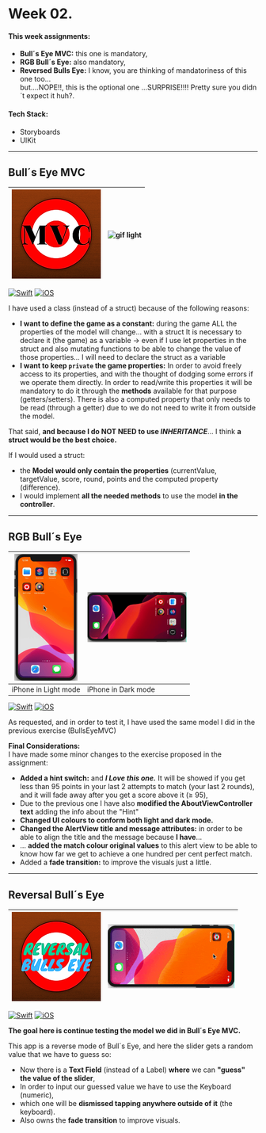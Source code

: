 # Week 02.

#### This week assignments:
- **Bull´s Eye MVC:** this one is mandatory, 
- **RGB Bull´s Eye:** also mandatory,  
- **Reversed Bulls Eye:** I know, you are thinking of mandatoriness of this one too...  
                       but....NOPE!!, this is the optional one ...SURPRISE!!!! 
                       Pretty sure you didn´t expect it huh?.
                       
#### Tech Stack: 
- Storyboards
- UIKit
---

## Bull´s Eye MVC

| ![gif light](/Week02/Assets-Gifs/BullsEyeMVC.png) | ![gif light](/Week02/Assets-Gifs/BullsEyeMVC.gif) |
| ------------------------------------------------- | ------------------------------------------------- |


[![Swift](https://img.shields.io/badge/Swift-5.0-orange.svg?longCache=true&style=flat&logo=swift)](https://www.swift.org)
[![iOS](https://img.shields.io/badge/iOS-13.0+-lightgrey.svg?longCache=true&?style=plastic&logo=apple)](https://developer.apple.com/ios/)


I have used a class (instead of a struct) because of the following reasons:
- **I want to define the game as a constant:** during the game ALL the properties of the model will change... with a struct It is necessary to declare it (the game) as a variable -> even if I use  let properties in the struct and also  mutating functions to be able to change the value of those properties... I will need to declare the struct as a variable  
- **I want to keep `private` the game properties:** In order to avoid freely access to its properties, and with the thought of dodging some errors if we operate them directly. In order to read/write this properties  it will be mandatory to do it through the **methods** available for that purpose  (getters/setters). There is also a computed property that only needs to be read (through a getter) due to we do not need to write it from outside the model.  

That said, **and because I do NOT NEED to use _INHERITANCE_**... I think **a struct would be the best choice.**  

If I would used a struct:
- the **Model would only contain the properties** (currentValue, targetValue, score, round, points and the computed property (difference).
- I would implement **all the needed methods** to use the model **in the  controller**.

---


## RGB Bull´s Eye
| ![gif light](/Week02/Assets-Gifs/RGBullsEyeLight.gif) | ![gif dark](/Week02/Assets-Gifs/RGBullsEyeDark.gif) |
| ------------------------------------------------------- | ----------------------------------------------------- | 
| iPhone in Light mode | iPhone in Dark mode |  


[![Swift](https://img.shields.io/badge/Swift-5.0-orange.svg?longCache=true&style=flat&logo=swift)](https://www.swift.org)
[![iOS](https://img.shields.io/badge/iOS-13.0+-lightgrey.svg?longCache=true&?style=plastic&logo=apple)](https://developer.apple.com/ios/)



As requested, and in order to test it, I have used the same model I did in the previous exercise  (BullsEyeMVC)

**Final Considerations:**  
I have made some minor changes to the exercise proposed in the assignment:  
- **Added a hint switch:** and **_I Love this one._** It will be showed if you get less than 95 points in your last 2 attempts to match (your last 2 rounds), and it will fade away after you get a score above it (≥ 95),
- Due to the previous one I have also **modified the AboutViewController text** adding the info about the "Hint"
- **Changed UI colours to conform both light and dark mode.**  
- **Changed the AlertView title and message attributes:** in order to be able to align the title and the message because
    **I have**...  
- ... **added the match colour original values** to this alert view to be able to know how far we get to achieve a one hundred per cent perfect match. 
- Added a **fade transition:** to improve the visuals just a little.

---

## Reversal Bull´s Eye

| ![AppIcon](/Week02/Assets-Gifs/RevBullsEye.png) | ![gif](/Week02/Assets-Gifs/RevBullsEye.gif) |
| ------------------------------------------- | ----------------------------------------------------- | 

[![Swift](https://img.shields.io/badge/Swift-5.0-orange.svg?longCache=true&style=flat&logo=swift)](https://www.swift.org)
[![iOS](https://img.shields.io/badge/iOS-13.0+-lightgrey.svg?longCache=true&?style=plastic&logo=apple)](https://developer.apple.com/ios/)


**The goal here is continue testing the model we did in Bull´s Eye MVC.**  

This app is a reverse mode of Bull´s Eye, and here the slider gets a random value that we have to guess so:
- Now there is a **Text Field** (instead of a Label) **where** we can **"guess" the value of the slider**,
- In order to input our guessed value we have to use the Keyboard (numeric),
- which one will be **dismissed tapping anywhere outside of it** (the keyboard).
- Also owns the **fade transition** to improve visuals.

